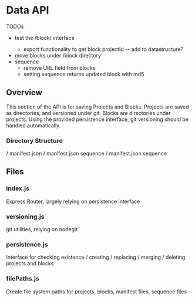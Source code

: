 # Data API

TODOs

- test the /block/<blockId> interface
    - export functionality to get block projectId -- add to datastructure?
- move blocks under /block directory
- sequence
    - remove URL field from blocks
    - setting sequence returns updated block with md5

## Overview

This section of the API is for saving Projects and Blocks. Projects are saved as directories, and versioned under git. Blocks are directories under projects. Using the provided persistence interface, git versioning should be handled automatically. 

### Directory Structure 

/<projectId>
    manifest.json
    /<blockId>
        manifest.json
        sequence
    /<blockId>
        manifest.json
        sequence

## Files

### index.js

Express Router, largely relying on persistence interface

### versioning.js

git utilities, relying on nodegit

### persistence.js

Interface for checking existence / creating / replacing / merging / deleting projects and blocks

### filePaths.js

Create file system paths for projects, blocks, manifest files, sequence files